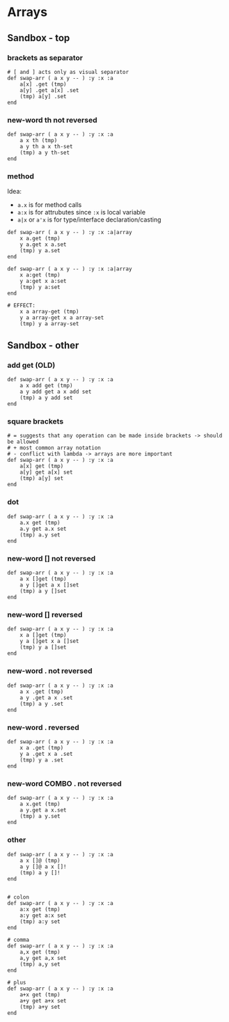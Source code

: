 # Arrays

## Sandbox - top

### brackets as separator

```
# [ and ] acts only as visual separator
def swap-arr ( a x y -- ) :y :x :a
    a[x] .get (tmp)
    a[y] .get a[x] .set
    (tmp) a[y] .set
end
```

### new-word th not reversed
```
def swap-arr ( a x y -- ) :y :x :a
    a x th (tmp)
    a y th a x th-set
    (tmp) a y th-set
end
```

### method
Idea:
- `a.x` is for method calls
- `a:x` is for attrubutes since `:x` is local variable
- `a|x` or `a'x` is for type/interface declaration/casting
```
def swap-arr ( a x y -- ) :y :x :a|array
    x a.get (tmp)
    y a.get x a.set
    (tmp) y a.set
end

def swap-arr ( a x y -- ) :y :x :a|array
    x a:get (tmp)
    y a:get x a:set
    (tmp) y a:set
end

# EFFECT:
    x a array-get (tmp)
    y a array-get x a array-set
    (tmp) y a array-set
```


## Sandbox - other



### add get (OLD)
```
def swap-arr ( a x y -- ) :y :x :a
    a x add get (tmp)
    a y add get a x add set
    (tmp) a y add set
end
```

### square brackets
```
# = suggests that any operation can be made inside brackets -> should be allowed 
# + most common array notation
# - conflict with lambda -> arrays are more important
def swap-arr ( a x y -- ) :y :x :a
    a[x] get (tmp)
    a[y] get a[x] set
    (tmp) a[y] set
end
```

### dot
```
def swap-arr ( a x y -- ) :y :x :a
    a.x get (tmp)
    a.y get a.x set
    (tmp) a.y set
end
```

### new-word [] not reversed
```
def swap-arr ( a x y -- ) :y :x :a
    a x []get (tmp)
    a y []get a x []set
    (tmp) a y []set
end
```

### new-word [] reversed
```
def swap-arr ( a x y -- ) :y :x :a
    x a []get (tmp)
    y a []get x a []set
    (tmp) y a []set
end
```

### new-word . not reversed
```
def swap-arr ( a x y -- ) :y :x :a
    a x .get (tmp)
    a y .get a x .set
    (tmp) a y .set
end
```

### new-word . reversed
```
def swap-arr ( a x y -- ) :y :x :a
    x a .get (tmp)
    y a .get x a .set
    (tmp) y a .set
end
```

### new-word COMBO . not reversed
```
def swap-arr ( a x y -- ) :y :x :a
    a x.get (tmp)
    a y.get a x.set
    (tmp) a y.set
end
```

### other
```
def swap-arr ( a x y -- ) :y :x :a
    a x []@ (tmp)
    a y []@ a x []!
    (tmp) a y []!
end


# colon
def swap-arr ( a x y -- ) :y :x :a
    a:x get (tmp)
    a:y get a:x set
    (tmp) a:y set
end

# comma
def swap-arr ( a x y -- ) :y :x :a
    a,x get (tmp)
    a,y get a,x set
    (tmp) a,y set
end

# plus
def swap-arr ( a x y -- ) :y :x :a
    a+x get (tmp)
    a+y get a+x set
    (tmp) a+y set
end

```

